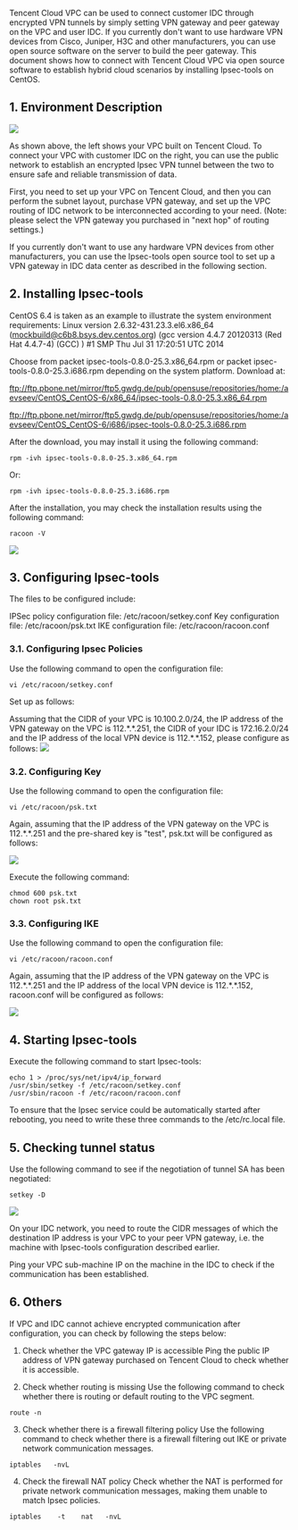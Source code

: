 Tencent Cloud VPC can be used to connect customer IDC through encrypted VPN tunnels by simply setting VPN gateway and peer gateway on the VPC and user IDC. If you currently don't want to use hardware VPN devices from Cisco, Juniper, H3C and other manufacturers, you can use open source software on the server to build the peer gateway. This document shows how to connect with Tencent Cloud VPC via open source software to establish hybrid cloud scenarios by installing Ipsec-tools on CentOS.

## 1. Environment Description
![](//mccdn.qcloud.com/img56c6836ccfc95.png)

As shown above, the left shows your VPC built on Tencent Cloud. To connect your VPC with customer IDC on the right, you can use the public network to establish an encrypted Ipsec VPN tunnel between the two to ensure safe and reliable transmission of data.

First, you need to set up your VPC on Tencent Cloud, and then you can perform the subnet layout, purchase VPN gateway, and set up the VPC routing of IDC network to be interconnected according to your need. (Note: please select the VPN gateway you purchased in "next hop" of routing settings.) 

If you currently don't want to use any hardware VPN devices from other manufacturers, you can use the Ipsec-tools open source tool to set up a VPN gateway in IDC data center as described in the following section.

## 2. Installing Ipsec-tools
CentOS 6.4 is taken as an example to illustrate the system environment requirements:
Linux version 2.6.32-431.23.3.el6.x86_64
(mockbuild@c6b8.bsys.dev.centos.org) (gcc version 4.4.7 20120313 
(Red Hat 4.4.7-4) (GCC) ) #1 SMP Thu Jul 31 17:20:51 UTC 2014

Choose from packet ipsec-tools-0.8.0-25.3.x86_64.rpm or packet ipsec-tools-0.8.0-25.3.i686.rpm depending on the system platform. Download at:

ftp://ftp.pbone.net/mirror/ftp5.gwdg.de/pub/opensuse/repositories/home:/aevseev/CentOS_CentOS-6/x86_64/ipsec-tools-0.8.0-25.3.x86_64.rpm

ftp://ftp.pbone.net/mirror/ftp5.gwdg.de/pub/opensuse/repositories/home:/aevseev/CentOS_CentOS-6/i686/ipsec-tools-0.8.0-25.3.i686.rpm

After the download, you may install it using the following command:

```
rpm -ivh ipsec-tools-0.8.0-25.3.x86_64.rpm
```
Or:
```
rpm -ivh ipsec-tools-0.8.0-25.3.i686.rpm
```

After the installation, you may check the installation results using the following command:

```
racoon -V
```
![](//mccdn.qcloud.com/img56c68a299aed9.png)

## 3. Configuring Ipsec-tools
The files to be configured include:

IPSec policy configuration file: /etc/racoon/setkey.conf
Key configuration file: /etc/racoon/psk.txt
IKE configuration file: /etc/racoon/racoon.conf

### 3.1. Configuring Ipsec Policies
Use the following command to open the configuration file:

```
vi /etc/racoon/setkey.conf
```

Set up as follows:

Assuming that the CIDR of your VPC is 10.100.2.0/24, the IP address of the VPN gateway on the VPC is 112.\*.\*.251,  the CIDR of your IDC is 172.16.2.0/24 and the IP address of the local VPN device is 112.\*.\*.152, please configure as follows:
![](//mccdn.qcloud.com/img56c68be5ba93c.png)

### 3.2. Configuring Key
Use the following command to open the configuration file:

```
vi /etc/racoon/psk.txt
```
Again, assuming that the IP address of the VPN gateway on the VPC is 112.\*.\*.251 and the pre-shared key is "test", psk.txt will be configured as follows:

![](//mccdn.qcloud.com/img56c68ca34b349.png)

Execute the following command:

```
chmod 600 psk.txt   
chown root psk.txt
```

### 3.3. Configuring IKE
Use the following command to open the configuration file:

```
vi /etc/racoon/racoon.conf
```

Again, assuming that the IP address of the VPN gateway on the VPC is 112.\*.\*.251 and the IP address of the local VPN device is 112.\*.\*.152, racoon.conf will be configured as follows:

![](//mccdn.qcloud.com/img56c68dc067617.png)

## 4. Starting Ipsec-tools

Execute the following command to start Ipsec-tools:

```
echo 1 > /proc/sys/net/ipv4/ip_forward
/usr/sbin/setkey -f /etc/racoon/setkey.conf
/usr/sbin/racoon -f /etc/racoon/racoon.conf
```

To ensure that the Ipsec service could be automatically started after rebooting, you need to write these three commands to the /etc/rc.local file.

## 5. Checking tunnel status
Use the following command to see if the negotiation of tunnel SA has been negotiated:


```
setkey -D
```

![](//mccdn.qcloud.com/img56c68edfa569d.png)

On your IDC network, you need to route the CIDR messages of which the destination IP address is your VPC to your peer VPN gateway, i.e. the machine with Ipsec-tools configuration described earlier.

Ping your VPC sub-machine IP on the machine in the IDC to check if the communication has been established.

## 6. Others
If VPC and IDC cannot achieve encrypted communication after configuration, you can check by following the steps below:

1) Check whether the VPC gateway IP is accessible
Ping the public IP address of VPN gateway purchased on Tencent Cloud to check whether it is accessible.

2) Check whether routing is missing
Use the following command to check whether there is routing or default routing to the VPC segment.

```
route -n
```

3) Check whether there is a firewall filtering policy
Use the following command to check whether there is a firewall filtering out IKE or private network communication messages.

```
iptables   -nvL
```

4) Check the firewall NAT policy
Check whether the NAT is performed for private network communication messages, making them unable to match Ipsec policies.

```
iptables    -t    nat   -nvL
```

